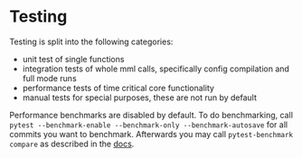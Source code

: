 # Testing

Testing is split into the following categories:

  * unit test of single functions
  * integration tests of whole mml calls, specifically config compilation and full mode runs
  * performance tests of time critical core functionality
  * manual tests for special purposes, these are not run by default


Performance benchmarks are disabled by default. To do benchmarking, call 
`pytest --benchmark-enable --benchmark-only --benchmark-autosave` for all commits you want to 
benchmark. Afterwards you may call `pytest-benchmark compare` as described in 
the [docs](https://pytest-benchmark.readthedocs.io/en/stable/usage.html#comparison-cli).
